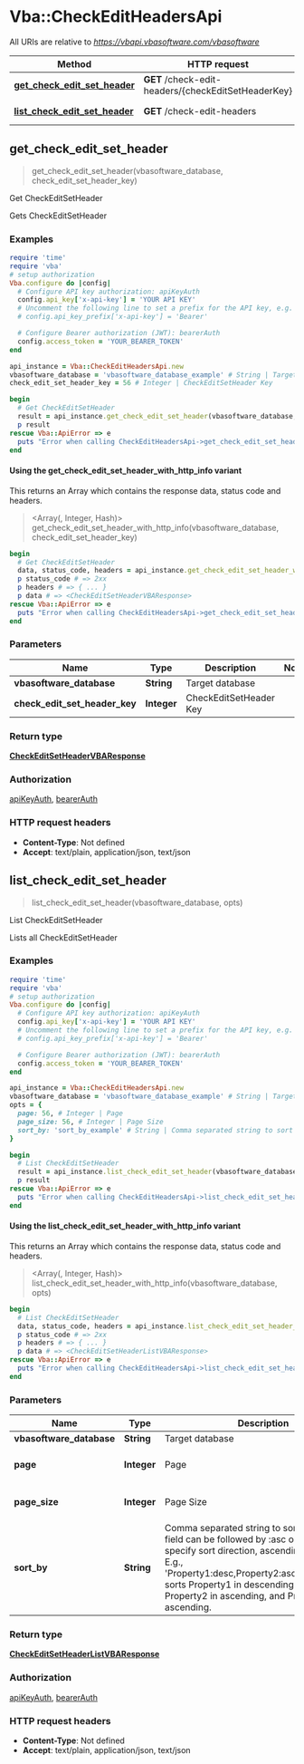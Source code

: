 # Vba::CheckEditHeadersApi

All URIs are relative to *https://vbapi.vbasoftware.com/vbasoftware*

| Method | HTTP request | Description |
| ------ | ------------ | ----------- |
| [**get_check_edit_set_header**](CheckEditHeadersApi.md#get_check_edit_set_header) | **GET** /check-edit-headers/{checkEditSetHeaderKey} | Get CheckEditSetHeader |
| [**list_check_edit_set_header**](CheckEditHeadersApi.md#list_check_edit_set_header) | **GET** /check-edit-headers | List CheckEditSetHeader |


## get_check_edit_set_header

> <CheckEditSetHeaderVBAResponse> get_check_edit_set_header(vbasoftware_database, check_edit_set_header_key)

Get CheckEditSetHeader

Gets CheckEditSetHeader

### Examples

```ruby
require 'time'
require 'vba'
# setup authorization
Vba.configure do |config|
  # Configure API key authorization: apiKeyAuth
  config.api_key['x-api-key'] = 'YOUR API KEY'
  # Uncomment the following line to set a prefix for the API key, e.g. 'Bearer' (defaults to nil)
  # config.api_key_prefix['x-api-key'] = 'Bearer'

  # Configure Bearer authorization (JWT): bearerAuth
  config.access_token = 'YOUR_BEARER_TOKEN'
end

api_instance = Vba::CheckEditHeadersApi.new
vbasoftware_database = 'vbasoftware_database_example' # String | Target database
check_edit_set_header_key = 56 # Integer | CheckEditSetHeader Key

begin
  # Get CheckEditSetHeader
  result = api_instance.get_check_edit_set_header(vbasoftware_database, check_edit_set_header_key)
  p result
rescue Vba::ApiError => e
  puts "Error when calling CheckEditHeadersApi->get_check_edit_set_header: #{e}"
end
```

#### Using the get_check_edit_set_header_with_http_info variant

This returns an Array which contains the response data, status code and headers.

> <Array(<CheckEditSetHeaderVBAResponse>, Integer, Hash)> get_check_edit_set_header_with_http_info(vbasoftware_database, check_edit_set_header_key)

```ruby
begin
  # Get CheckEditSetHeader
  data, status_code, headers = api_instance.get_check_edit_set_header_with_http_info(vbasoftware_database, check_edit_set_header_key)
  p status_code # => 2xx
  p headers # => { ... }
  p data # => <CheckEditSetHeaderVBAResponse>
rescue Vba::ApiError => e
  puts "Error when calling CheckEditHeadersApi->get_check_edit_set_header_with_http_info: #{e}"
end
```

### Parameters

| Name | Type | Description | Notes |
| ---- | ---- | ----------- | ----- |
| **vbasoftware_database** | **String** | Target database |  |
| **check_edit_set_header_key** | **Integer** | CheckEditSetHeader Key |  |

### Return type

[**CheckEditSetHeaderVBAResponse**](CheckEditSetHeaderVBAResponse.md)

### Authorization

[apiKeyAuth](../README.md#apiKeyAuth), [bearerAuth](../README.md#bearerAuth)

### HTTP request headers

- **Content-Type**: Not defined
- **Accept**: text/plain, application/json, text/json


## list_check_edit_set_header

> <CheckEditSetHeaderListVBAResponse> list_check_edit_set_header(vbasoftware_database, opts)

List CheckEditSetHeader

Lists all CheckEditSetHeader

### Examples

```ruby
require 'time'
require 'vba'
# setup authorization
Vba.configure do |config|
  # Configure API key authorization: apiKeyAuth
  config.api_key['x-api-key'] = 'YOUR API KEY'
  # Uncomment the following line to set a prefix for the API key, e.g. 'Bearer' (defaults to nil)
  # config.api_key_prefix['x-api-key'] = 'Bearer'

  # Configure Bearer authorization (JWT): bearerAuth
  config.access_token = 'YOUR_BEARER_TOKEN'
end

api_instance = Vba::CheckEditHeadersApi.new
vbasoftware_database = 'vbasoftware_database_example' # String | Target database
opts = {
  page: 56, # Integer | Page
  page_size: 56, # Integer | Page Size
  sort_by: 'sort_by_example' # String | Comma separated string to sort by. Each sort field can be followed by :asc or :desc to specify sort direction, ascending is default. E.g., 'Property1:desc,Property2:asc,Property3:asc' sorts Property1 in descending order, Property2 in ascending, and Property3 in ascending.
}

begin
  # List CheckEditSetHeader
  result = api_instance.list_check_edit_set_header(vbasoftware_database, opts)
  p result
rescue Vba::ApiError => e
  puts "Error when calling CheckEditHeadersApi->list_check_edit_set_header: #{e}"
end
```

#### Using the list_check_edit_set_header_with_http_info variant

This returns an Array which contains the response data, status code and headers.

> <Array(<CheckEditSetHeaderListVBAResponse>, Integer, Hash)> list_check_edit_set_header_with_http_info(vbasoftware_database, opts)

```ruby
begin
  # List CheckEditSetHeader
  data, status_code, headers = api_instance.list_check_edit_set_header_with_http_info(vbasoftware_database, opts)
  p status_code # => 2xx
  p headers # => { ... }
  p data # => <CheckEditSetHeaderListVBAResponse>
rescue Vba::ApiError => e
  puts "Error when calling CheckEditHeadersApi->list_check_edit_set_header_with_http_info: #{e}"
end
```

### Parameters

| Name | Type | Description | Notes |
| ---- | ---- | ----------- | ----- |
| **vbasoftware_database** | **String** | Target database |  |
| **page** | **Integer** | Page | [optional][default to 1] |
| **page_size** | **Integer** | Page Size | [optional][default to 100] |
| **sort_by** | **String** | Comma separated string to sort by. Each sort field can be followed by :asc or :desc to specify sort direction, ascending is default. E.g., &#39;Property1:desc,Property2:asc,Property3:asc&#39; sorts Property1 in descending order, Property2 in ascending, and Property3 in ascending. | [optional] |

### Return type

[**CheckEditSetHeaderListVBAResponse**](CheckEditSetHeaderListVBAResponse.md)

### Authorization

[apiKeyAuth](../README.md#apiKeyAuth), [bearerAuth](../README.md#bearerAuth)

### HTTP request headers

- **Content-Type**: Not defined
- **Accept**: text/plain, application/json, text/json

